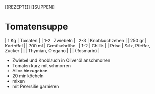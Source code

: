 [[REZEPTE]] [[SUPPEN]]
# Tomatensuppe

| 1 Kg   | Tomaten               |
| 1-2    | Zwiebeln              |
| 2-3    | Knoblauchzehen        |
| 250 gr | Kartoffel             |
| 700 ml | Gemüsebrühe           |
| 1-2    | Chillis               |
| Prise  | Salz, Pfeffer, Zucker |
|        | Thymian, Oregano      |
|        | (Rosmarin)            |

- Zwiebel und Knoblauch in Olivenöl anschmorren
- Tomaten kurz mit schmorren
- Alles hinzugeben
- 20 min köcheln
- mixen
- mit Petersilie garnieren 

